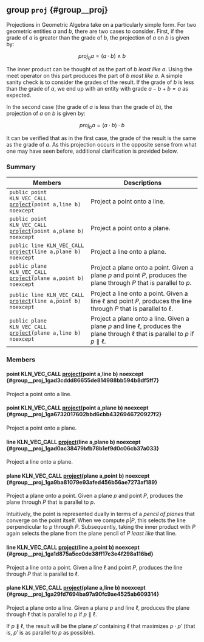 ## group `proj` {#group__proj}

Projections in Geometric Algebra take on a particularly simple form. For two geometric entities $a$ and $b$, there are two cases to consider. First, if the grade of $a$ is greater than the grade of $b$, the projection of $a$ on $b$ is given by:

$$ \textit{proj}_b a = (a \cdot b) \wedge b $$

The inner product can be thought of as the part of $b$ *least like* $a$. Using the meet operator on this part produces the part of $b$ *most like* $a$. A simple sanity check is to consider the grades of the result. If the grade of $b$ is less than the grade of $a$, we end up with an entity with grade $a - b + b = a$ as expected.

In the second case (the grade of $a$ is less than the grade of $b$), the projection of $a$ on $b$ is given by:

$$ \textit{proj}_b a = (a \cdot b) \cdot b $$

It can be verified that as in the first case, the grade of the result is the same as the grade of $a$. As this projection occurs in the opposite sense from what one may have seen before, additional clarification is provided below.

### Summary

 Members                        | Descriptions                                
--------------------------------|---------------------------------------------
`public point KLN_VEC_CALL ` [`project`](#group__proj_1gad3cddd86655de814988bb594b8df5ff7)`(point a,line b) noexcept`             | Project a point onto a line.
`public point KLN_VEC_CALL ` [`project`](#group__proj_1ga6732017602bbd6cbb4326946720927f2)`(point a,plane b) noexcept`             | Project a point onto a plane.
`public line KLN_VEC_CALL ` [`project`](#group__proj_1gad0ac38479bfb78b1ef9d0c06cb37a033)`(line a,plane b) noexcept`             | Project a line onto a plane.
`public plane KLN_VEC_CALL ` [`project`](#group__proj_1ga9ba81079e93afed456b56ae7273af189)`(plane a,point b) noexcept`             | Project a plane onto a point. Given a plane $p$ and point $P$, produces the plane through $P$ that is parallel to $p$.
`public line KLN_VEC_CALL ` [`project`](#group__proj_1ga1d875a5cc0de38ff17c3e4f298a116bd)`(line a,point b) noexcept`             | Project a line onto a point. Given a line $\ell$ and point $P$, produces the line through $P$ that is parallel to $\ell$.
`public plane KLN_VEC_CALL ` [`project`](#group__proj_1ga29fd7694ba97a90fc9ae4525ab609314)`(plane a,line b) noexcept`             | Project a plane onto a line. Given a plane $p$ and line $\ell$, produces the plane through $\ell$ that is parallel to $p$ if $p \parallel \ell$.

### Members

#### point KLN_VEC_CALL  [project](#group__proj_1gad3cddd86655de814988bb594b8df5ff7)(point a,line b) noexcept  {#group__proj_1gad3cddd86655de814988bb594b8df5ff7}

Project a point onto a line.

#### point KLN_VEC_CALL  [project](#group__proj_1ga6732017602bbd6cbb4326946720927f2)(point a,plane b) noexcept  {#group__proj_1ga6732017602bbd6cbb4326946720927f2}

Project a point onto a plane.

#### line KLN_VEC_CALL  [project](#group__proj_1gad0ac38479bfb78b1ef9d0c06cb37a033)(line a,plane b) noexcept  {#group__proj_1gad0ac38479bfb78b1ef9d0c06cb37a033}

Project a line onto a plane.

#### plane KLN_VEC_CALL  [project](#group__proj_1ga9ba81079e93afed456b56ae7273af189)(plane a,point b) noexcept  {#group__proj_1ga9ba81079e93afed456b56ae7273af189}

Project a plane onto a point. Given a plane $p$ and point $P$, produces the plane through $P$ that is parallel to $p$.

Intuitively, the point is represented dually in terms of a *pencil of planes* that converge on the point itself. When we compute $p | P$, this selects the line perpendicular to $p$ through $P$. Subsequently, taking the inner product with $P$ again selects the plane from the plane pencil of $P$ *least like* that line.

#### line KLN_VEC_CALL  [project](#group__proj_1ga1d875a5cc0de38ff17c3e4f298a116bd)(line a,point b) noexcept  {#group__proj_1ga1d875a5cc0de38ff17c3e4f298a116bd}

Project a line onto a point. Given a line $\ell$ and point $P$, produces the line through $P$ that is parallel to $\ell$.

#### plane KLN_VEC_CALL  [project](#group__proj_1ga29fd7694ba97a90fc9ae4525ab609314)(plane a,line b) noexcept  {#group__proj_1ga29fd7694ba97a90fc9ae4525ab609314}

Project a plane onto a line. Given a plane $p$ and line $\ell$, produces the plane through $\ell$ that is parallel to $p$ if $p \parallel \ell$.

If $p \nparallel \ell$, the result will be the plane $p'$ containing $\ell$ that maximizes $p \cdot p'$ (that is, $p'$ is as parallel to $p$ as possible).

